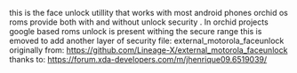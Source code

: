 this is the face unlock utillity that works with most android phones 
orchid os roms provide both with and without unlock security .
In orchid projects google based roms unlock is present 
withing the secure range this is emoved to add another layer of security
file:
external_motorola_faceunlock
originally from:
https://github.com/Lineage-X/external_motorola_faceunlock
thanks to:
https://forum.xda-developers.com/m/jhenrique09.6519039/
